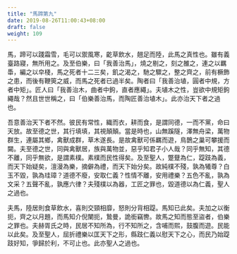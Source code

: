 ```yaml
---
title: "馬蹄第九"
date: 2019-08-26T11:00:43+08:00
draft: false
weight: 109
---
```



馬，蹄可以踐霜雪，毛可以禦風寒，齕草飲水，翹足而陸，此馬之真性也。雖有義臺路寢，無所用之。及至伯樂，曰「我善治馬」，燒之剔之，刻之雒之，連之以羈馽，編之以皁棧，馬之死者十二三矣，飢之渴之，馳之驟之，整之齊之，前有橛飾之患，而後有鞭筴之威，而馬之死者已過半矣。陶者曰「我善治埴，圓者中規，方者中矩」。匠人曰「我善治木，曲者中鉤，直者應繩」。夫埴木之性，豈欲中規矩鉤繩哉？然且世世稱之，曰「伯樂善治馬，而陶匠善治埴木」。此亦治天下者之過也。

吾意善治天下者不然。彼民有常性，織而衣，耕而食，是謂同德，一而不黨，命曰天放。故至德之世，其行填填，其視顛顛。當是時也，山無蹊隧，澤無舟梁，萬物群生，連屬其鄉，禽獸成群，草木遂長。是故禽獸可係羈而遊，鳥鵲之巢可攀援而闚。夫至德之世，同與禽獸居，族與萬物並，惡乎知君子小人哉？同乎無知，其德不離，同乎無欲，是謂素樸。素樸而民性得矣。及至聖人，蹩躠為仁，踶跂為義，而天下始疑矣，澶漫為樂，摘僻為禮，而天下始分矣。故純樸不殘，孰為犧尊？白玉不毀，孰為珪璋？道德不廢，安取仁義？性情不離，安用禮樂？五色不亂，孰為文采？五聲不亂，孰應六律？夫殘樸以為器，工匠之罪也，毀道德以為仁義，聖人之過也。

夫馬，陸居則食草飲水，喜則交頸相靡，怒則分背相踶。馬知已此矣。夫加之以衡扼，齊之以月題，而馬知介倪闉扼，鷙曼，詭銜竊轡。故馬之知而態至盜者，伯樂之罪也。夫赫胥氏之時，民居不知所為，行不知所之，含哺而熙，鼓腹而遊。民能以此矣。及至聖人，屈折禮樂以匡天下之形，縣跂仁義以慰天下之心，而民乃始踶跂好知，爭歸於利，不可止也。此亦聖人之過也。